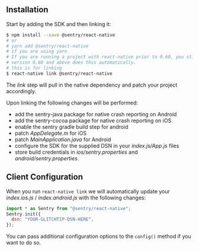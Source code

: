 ## Installation

Start by adding the SDK and then linking it:

```bash
$ npm install --save @sentry/react-native
# or
# yarn add @sentry/react-native
# if you are using yarn
# If you are running a project with react-native prior to 0.60, you still need to call react-native link, otherwise you can skip this step as react-native
# version 0.60 and above does this automatically.
# this is for linking
$ react-native link @sentry/react-native
```

The _link_ step will pull in the native dependency and patch your project accordingly. <!--If you are using expo you don’t have to (or can’t) run that link step. For more information about that see [_Using Sentry with Expo_](https://github.com/expo/sentry-expo). On linking the new [Sentry Wizard](https://github.com/getsentry/sentry-wizard) will help you to configure your project and change files accordingly. -->

Upon linking the following changes will be performed:

- add the sentry-java package for native crash reporting on Android
- add the sentry-cocoa package for native crash reporting on iOS
- enable the sentry gradle build step for android
- patch _AppDelegate.m_ for iOS
- patch _MainApplication.java_ for Android
- configure the SDK for the supplied DSN in your _index.js/App.js_ files
- store build credentials in _ios/sentry.properties_ and _android/sentry.properties_.

## Client Configuration

When you run `react-native link` we will automatically update your _index.ios.js_ / _index.android.js_ with the following changes:

```javascript
import * as Sentry from "@sentry/react-native";
Sentry.init({
  dsn: "YOUR-GLITCHTIP-DSN-HERE",
});
```

You can pass additional configuration options to the `config()` method if you want to do so.
